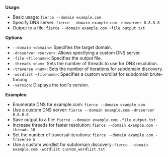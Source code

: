 **Usage**:
   - Basic usage: `fierce --domain example.com`
   - Specify DNS server: `fierce --domain example.com -dnsserver 8.8.8.8`
   - Output to a file: `fierce --domain example.com -file output.txt`

**Options**:
   - `--domain <domain>`: Specifies the target domain.
   - `-dnsserver <server>`: Allows specifying a custom DNS server.
   - `-file <filename>`: Specifies the output file.
   - `-threads <num>`: Sets the number of threads to use for DNS resolution.
   - `-traverse <num>`: Sets the number of iterations for subdomain discovery.
   - `-wordlist <filename>`: Specifies a custom wordlist for subdomain brute-forcing.
   - `-version`: Displays the tool's version.

**Examples**:
   - Enumerate DNS for example.com: `fierce --domain example.com`
   - Use a custom DNS server: `fierce --domain example.com -dnsserver 8.8.8.8`
   - Save output to a file: `fierce --domain example.com -file output.txt`
   - Increase threads for faster resolution: `fierce --domain example.com -threads 10`
   - Set the number of traversal iterations: `fierce --domain example.com -traverse 5`
   - Use a custom wordlist for subdomain discovery: `fierce --domain example.com -wordlist custom_wordlist.txt`
